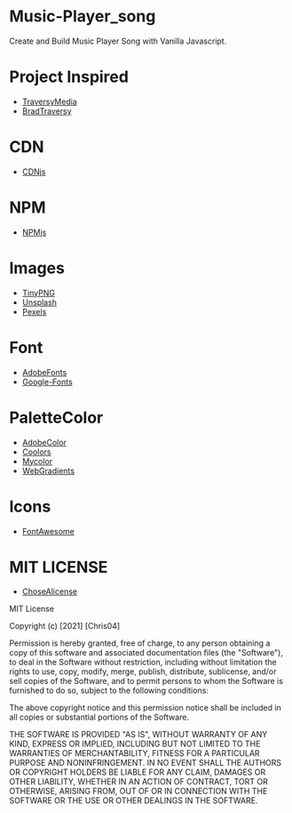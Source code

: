 # Music-Player_song
Create and Build  Music Player Song with Vanilla Javascript. 

#  Project Inspired 

- [TraversyMedia](https://www.youtube.com/channel/UC29ju8bIPH5as8OGnQzwJyA)
- [BradTraversy](https://github.com/bradtraversy)

#  CDN 
- [CDNjs](https://cdnjs.com/)

# NPM
- [NPMjs](https://www.npmjs.com/)
# Images
- [TinyPNG](https://tinypng.com/)
- [Unsplash](https://unsplash.com/)
- [Pexels](https://www.pexels.com/)
# Font
- [AdobeFonts](https://fonts.adobe.com/)
- [Google-Fonts](https://fonts.google.com/)

# PaletteColor
- [AdobeColor](https://color.adobe.com/es/create/color-wheel)
- [Coolors](https://coolors.co/)
- [Mycolor](https://mycolor.space/gradient3)
- [WebGradients](https://webgradients.com/)
# Icons
- [FontAwesome](https://fontawesome.com/)
# MIT LICENSE

- [ChoseAlicense](https://choosealicense.com/)

MIT License

Copyright (c) [2021] [Chris04]

Permission is hereby granted, free of charge, to any person obtaining a copy of this software and associated documentation files (the "Software"), to deal in the Software without restriction, including without limitation the rights to use, copy, modify, merge, publish, distribute, sublicense, and/or sell copies of the Software, and to permit persons to whom the Software is furnished to do so, subject to the following conditions:

The above copyright notice and this permission notice shall be included in all copies or substantial portions of the Software.

THE SOFTWARE IS PROVIDED "AS IS", WITHOUT WARRANTY OF ANY KIND, EXPRESS OR IMPLIED, INCLUDING BUT NOT LIMITED TO THE WARRANTIES OF MERCHANTABILITY, FITNESS FOR A PARTICULAR PURPOSE AND NONINFRINGEMENT. IN NO EVENT SHALL THE AUTHORS OR COPYRIGHT HOLDERS BE LIABLE FOR ANY CLAIM, DAMAGES OR OTHER LIABILITY, WHETHER IN AN ACTION OF CONTRACT, TORT OR OTHERWISE, ARISING FROM, OUT OF OR IN CONNECTION WITH THE SOFTWARE OR THE USE OR OTHER DEALINGS IN THE SOFTWARE.